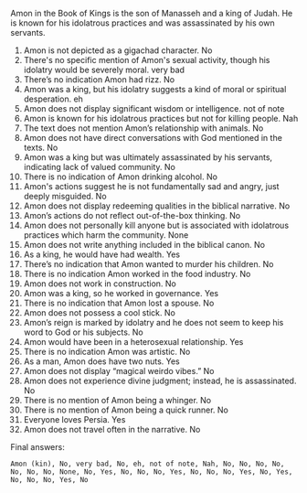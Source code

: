 Amon in the Book of Kings is the son of Manasseh and a king of Judah. He is known for his idolatrous practices and was assassinated by his own servants.

1. Amon is not depicted as a gigachad character. No
2. There's no specific mention of Amon's sexual activity, though his idolatry would be severely moral. very bad
3. There’s no indication Amon had rizz. No
4. Amon was a king, but his idolatry suggests a kind of moral or spiritual desperation. eh
5. Amon does not display significant wisdom or intelligence. not of note
6. Amon is known for his idolatrous practices but not for killing people. Nah
7. The text does not mention Amon’s relationship with animals. No
8. Amon does not have direct conversations with God mentioned in the texts. No
9. Amon was a king but was ultimately assassinated by his servants, indicating lack of valued community. No
10. There is no indication of Amon drinking alcohol. No
11. Amon's actions suggest he is not fundamentally sad and angry, just deeply misguided. No
12. Amon does not display redeeming qualities in the biblical narrative. No
13. Amon’s actions do not reflect out-of-the-box thinking. No
14. Amon does not personally kill anyone but is associated with idolatrous practices which harm the community. None
15. Amon does not write anything included in the biblical canon. No
16. As a king, he would have had wealth. Yes
17. There’s no indication that Amon wanted to murder his children. No
18. There is no indication Amon worked in the food industry. No
19. Amon does not work in construction. No
20. Amon was a king, so he worked in governance. Yes
21. There is no indication that Amon lost a spouse. No
22. Amon does not possess a cool stick. No
23. Amon’s reign is marked by idolatry and he does not seem to keep his word to God or his subjects. No
24. Amon would have been in a heterosexual relationship. Yes
25. There is no indication Amon was artistic. No
26. As a man, Amon does have two nuts. Yes
27. Amon does not display “magical weirdo vibes.” No
28. Amon does not experience divine judgment; instead, he is assassinated. No
29. There is no mention of Amon being a whinger. No
30. There is no mention of Amon being a quick runner. No
31. Everyone loves Persia. Yes
32. Amon does not travel often in the narrative. No

Final answers:

```Amon (kin), No, very bad, No, eh, not of note, Nah, No, No, No, No, No, No, No, None, No, Yes, No, No, No, Yes, No, No, No, Yes, No, Yes, No, No, No, Yes, No```